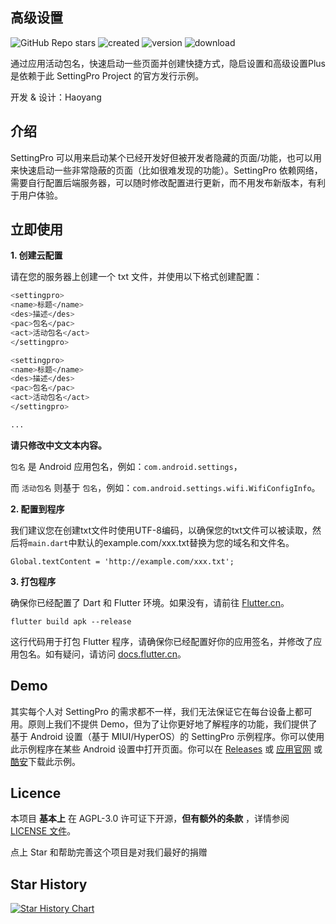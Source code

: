 ## 高级设置
![GitHub Repo stars](https://img.shields.io/github/stars/dropwave/settingpro?style=flat)
![created](https://img.shields.io/github/created-at/DropWave/SettingPro) 
![version](https://img.shields.io/github/v/release/Dropwave/Settingpro)
![download](https://img.shields.io/github/downloads/DropWave/SettingPro/total)

通过应用活动包名，快速启动一些页面并创建快捷方式，隐启设置和高级设置Plus是依赖于此 SettingPro Project 的官方发行示例。

开发 & 设计：Haoyang

## 介绍

SettingPro 可以用来启动某个已经开发好但被开发者隐藏的页面/功能，也可以用来快速启动一些非常隐蔽的页面（比如很难发现的功能）。SettingPro 依赖网络，需要自行配置后端服务器，可以随时修改配置进行更新，而不用发布新版本，有利于用户体验。

## 立即使用

**1. 创建云配置**

请在您的服务器上创建一个 txt 文件，并使用以下格式创建配置：


```sh
<settingpro>
<name>标题</name>
<des>描述</des>
<pac>包名</pac>
<act>活动包名</act>
</settingpro>

<settingpro>
<name>标题</name>
<des>描述</des>
<pac>包名</pac>
<act>活动包名</act>
</settingpro>

...
```

**请只修改中文文本内容。**

`包名` 是 Android 应用包名，例如：`com.android.settings`，

而 `活动包名` 则基于 `包名`，例如：`com.android.settings.wifi.WifiConfigInfo`。

**2. 配置到程序**

我们建议您在创建txt文件时使用UTF-8编码，以确保您的txt文件可以被读取，然后将```main.dart```中默认的example.com/xxx.txt替换为您的域名和文件名。
``` 
Global.textContent = 'http://example.com/xxx.txt';
```

**3. 打包程序**

确保你已经配置了 Dart 和 Flutter 环境。如果没有，请前往 [Flutter.cn](https://docs.flutter.cn/get-started/install/)。
```
flutter build apk --release
```
这行代码用于打包 Flutter 程序，请确保你已经配置好你的应用签名，并修改了应用包名。如有疑问，请访问 [docs.flutter.cn](https://docs.flutter.cn/)。

## Demo

其实每个人对 SettingPro 的需求都不一样，我们无法保证它在每台设备上都可用。原则上我们不提供 Demo，但为了让你更好地了解程序的功能，我们提供了基于 Android 设置（基于 MIUI/HyperOS）的 SettingPro 示例程序。你可以使用此示例程序在某些 Android 设置中打开页面。你可以在 [Releases](https://github.com/DropWave/SettingPro/releases) 或 [应用官网](https://www.coolapk.com/apk/278849) 或 [酷安](https://www.coolapk.com/apk/278849)下载此示例。

## Licence

本项目 **基本上** 在 AGPL-3.0 许可证下开源，**但有额外的条款** ，详情参阅 [LICENSE 文件](https://github.com/DropWave/SettingPro/blob/main/LICENSE)。

点上 Star 和帮助完善这个项目是对我们最好的捐赠


## Star History

[![Star History Chart](https://api.star-history.com/svg?repos=Gnayoah/SettingPro&type=Timeline)](https://star-history.com/#Gnayoah/SettingPro&Timeline)
